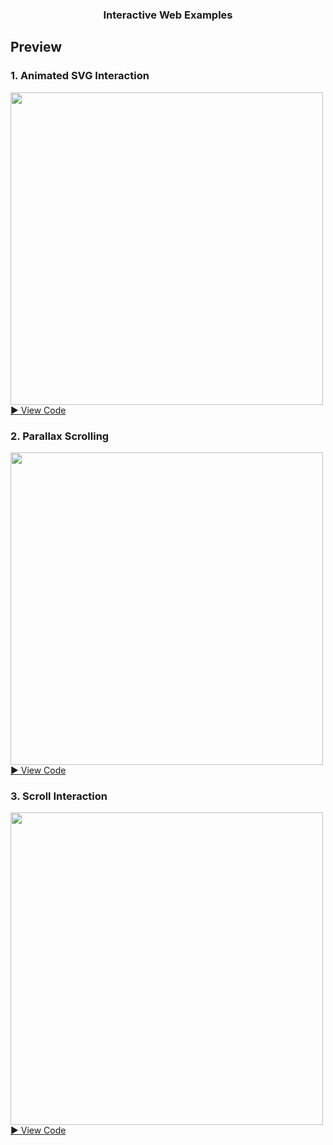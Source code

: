 <div align="center">
  <h3 align="center">Interactive Web Examples</h3>
</div>

## Preview
### 1. Animated SVG Interaction
<img src="https://github.com/user-attachments/assets/c83d0b1a-7616-4524-8989-add9d6dbffb0" width="500"/>
<br>
<a href="https://github.com/hanzsver/interative-web/tree/main/01.%20404">
▶︎ View Code
</a>

### 2. Parallax Scrolling
<img src="https://github.com/user-attachments/assets/6f82addc-2fb7-4a2a-8be2-b7130baec0d9" width="500"/> <br>
<a href="https://github.com/hanzsver/interative-web/tree/main/02.%20Firewatch">
▶︎ View Code
</a>

### 3. Scroll Interaction 
<img src="[https://github.com/user-attachments/assets/6f82addc-2fb7-4a2a-8be2-b7130baec0d9](https://github.com/user-attachments/assets/1e3cfed6-7fbb-456f-a646-c54889fd176c)" width="500"/> <br>
<a href="https://github.com/hanzsver/interative-web/tree/main/03.%20Kakaobank">
▶︎ View Code
</a>
